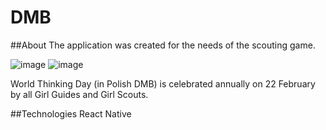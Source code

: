 # DMB

##About
The application was created for the needs of the scouting game.

![image](https://user-images.githubusercontent.com/70780585/180888856-df24e233-e160-4dae-b39f-3410b2caa881.png)
![image](https://user-images.githubusercontent.com/70780585/180888887-036e53c8-23bb-4642-9ff3-125cc12fe56d.png)

World Thinking Day (in Polish DMB) is celebrated annually on 22 February by all Girl Guides and Girl Scouts.

##Technologies
React Native

